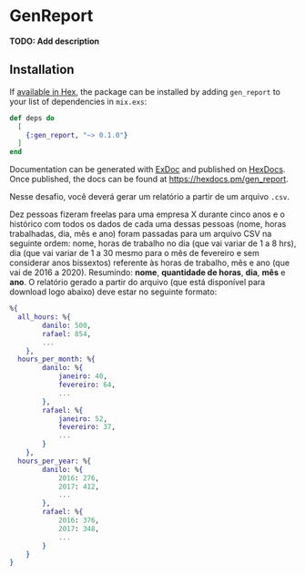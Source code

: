 # GenReport

**TODO: Add description**

## Installation

If [available in Hex](https://hex.pm/docs/publish), the package can be installed
by adding `gen_report` to your list of dependencies in `mix.exs`:

```elixir
def deps do
  [
    {:gen_report, "~> 0.1.0"}
  ]
end
```

Documentation can be generated with [ExDoc](https://github.com/elixir-lang/ex_doc)
and published on [HexDocs](https://hexdocs.pm). Once published, the docs can
be found at <https://hexdocs.pm/gen_report>.

Nesse desafio, você deverá gerar um relatório a partir de um arquivo `.csv`.

Dez pessoas fizeram freelas para uma empresa X durante cinco anos e o histórico com todos os dados de cada uma dessas pessoas (nome, horas trabalhadas, dia, mês e ano) foram passadas para um arquivo CSV na seguinte ordem: nome, horas de trabalho no dia (que vai variar de 1 a 8 hrs), dia (que vai variar de 1 a 30 mesmo para o mês de fevereiro e sem considerar anos bissextos) referente às horas de trabalho, mês e ano (que vai de 2016 a 2020). Resumindo: **nome**, **quantidade de horas**, **dia**, **mês** e **ano**.
O relatório gerado a partir do arquivo (que está disponível para download logo abaixo) deve estar no seguinte formato:

```Elixir
%{
  all_hours: %{
        danilo: 500,
        rafael: 854,
        ...
    },
  hours_per_month: %{
        danilo: %{
            janeiro: 40,
            fevereiro: 64,
            ...
        },
        rafael: %{
            janeiro: 52,
            fevereiro: 37,
            ...
        }
    },
  hours_per_year: %{
        danilo: %{
            2016: 276,
            2017: 412,
            ...
        },
        rafael: %{
            2016: 376,
            2017: 348,
            ...
        }
    }
}
```
